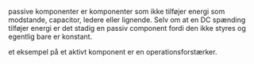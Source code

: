 passive komponenter er komponenter som ikke tilføjer energi som modstande, capacitor, ledere eller lignende. Selv om at en DC spænding tilføjer energi er det stadig en passiv component fordi den ikke styres og egentlig bare er konstant.

et eksempel på et aktivt komponent er en operationsforstærker.